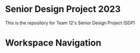 # Senior Design Project 2023
This is the repository for Team 12's Senior Design Project (SDP)

# Workspace Navigation